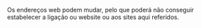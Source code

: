 <Token xmlns:xlink="http://www.w3.org/1999/xlink">Os endereços web podem mudar, pelo que poderá não conseguir estabelecer a ligação ou website ou aos sites aqui referidos.</Token>

<!--HONumber=Jun16_HO4-->


